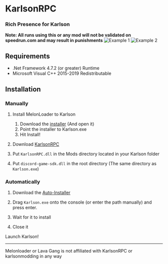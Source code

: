 # KarlsonRPC
### Rich Presence for Karlson
**Note: All runs using this or any mod will not be validated on speedrun.com and may result in punishments**
![Example 1](https://i.ibb.co/RCyqdrp/image.png) ![Example 2](https://i.ibb.co/Hd7spjw/image.png)<br>

## Requirements
* .Net Framework 4.7.2 (or greater) Runtime
* Microsoft Visual C++ 2015-2019 Redistributable


## Installation
### Manually
1. Install MelonLoader to Karlson

    1. Download the [installer](https://github.com/HerpDerpinstine/MelonLoader/releases/latest/download/MelonLoader.Installer.exe) (And open it)
    2. Point the installer to Karlson.exe
    3. Hit Install!
    
2. Download [KarlsonRPC](https://github.com/karlsonmodding/KarlsonRPC/releases/latest/download/KarlsonRPC.zip)

3. Put `KarlsonRPC.dll` in the Mods directory located in your Karlson folder

4. Put `discord-game-sdk.dll` in the root directory (The same directory as `Karlson.exe`)

### Automatically

1. Download the [Auto-Installer](https://github.com/karlsonmodding/KarlsonRPC/raw/installer/KarlsonRPC-Installer.exe)

2. Drag `Karlson.exe` onto the console (or enter the path manually) and press enter.

3. Wait for it to install

4. Close it

Launch Karlson!

<hr>

Melonloader or Lava Gang is not affiliated with KarlsonRPC or karlsonmodding in any way
